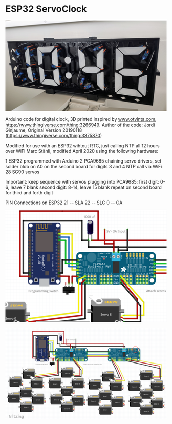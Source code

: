 # ESP32 ServoClock

[![ESP32 Servo Clock](https://github.com/3KUdelta/ESP32_ServoClock_MST/blob/master/servo_clock.jpg)](https://github.com/3KUdelta/ESP32_ServoClock_MST)

Arduino code for digital clock, 3D printed inspired by www.otvinta.com, https://www.thingiverse.com/thing:3266949. 
Author of the code: Jordi Ginjaume, Original Version 20190118 (https://www.thingiverse.com/thing:3375870) 

Modified for use with an ESP32 wihtout RTC, just calling NTP all 12 hours over WiFi
Marc Stähli, modified April 2020 using the following hardware:

1 ESP32 programmed with Arduino
2 PCA9685 chaining servo drivers, set solder blob on A0 on the second board for digits 3 and 4
NTP call via WiFi
28 SG90 servos

Important: keep sequence with servos plugging into PCA9685:
first digit: 0-6, leave 7 blank
second digit: 8-14, leave 15 blank
repeat on second board for third and forth digit

PIN Connections on ESP32
21 -- SLA
22 -- SLC
 0 -- OA

[![ESP32 Servo Clock](https://github.com/3KUdelta/ESP32_ServoClock_MST/blob/master/Bildschirmfoto%202020-04-05%20um%2010.16.57.png)](https://github.com/3KUdelta/ESP32_ServoClock_MST)


[![ESP32 Servo Clock](https://github.com/3KUdelta/ESP32_ServoClock_MST/blob/master/Bildschirmfoto%202020-04-05%20um%2010.18.04.png)](https://github.com/3KUdelta/ESP32_ServoClock_MST)


